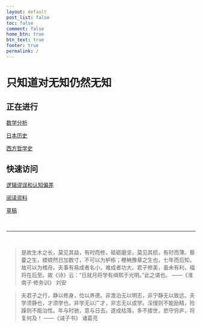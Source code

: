 ```yaml
---
layout: default
post_list: false
toc: false
comment: false
home_btn: true
btn_text: true
footer: true
permalink: /
---
```


# 只知道对无知仍然无知

## 正在进行

[数学分析]({{site.url}}/MATH/2-数学分析/)

[日本历史]({{site.url}}/HIST/2-日本历史年表/)

[西方哲学史]({{site.url}}/PHIL/3-西方哲学笔记)

## 快速访问

[逻辑谬误和认知偏差]({{site.url}}/writings/逻辑谬误和认知偏差/)

[阅读资料]({{site.url}}/pages/readings/)

[草稿]({{site.url}}/pages/drafts/)

<br>

***

<br>

> 是故生木之长，莫见其益，有时而修，砥砺磨坚，莫见其损，有时而薄。藜藿之生，蝡蝡然日加数寸，不可以为栌栋；楩柟豫章之生也，七年而后知，故可以为棺舟。夫事有易成者名小，难成者功大。君子修美，虽未有利，福将在后至。故《诗》云：“日就月将学有缉熙于光明。”此之谓也。    ——《淮南子·修务训》 刘安


> 夫君子之行，静以修身，俭以养德。非澹泊无以明志，非宁静无以致远。夫学须静也，才须学也，非学无以广才，非志无以成学。淫慢则不能励精，险躁则不能治性。年与时驰，意与日去，遂成枯落，多不接世，悲守穷庐，将复何及！  ——《诫子书》 诸葛亮